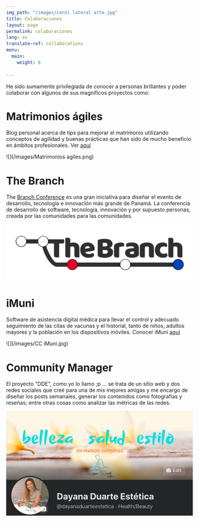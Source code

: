 ```yaml
---
img_path: "/images/carol lateral arte.jpg"
title: Colaboraciones
layout: page
permalink: colaboraciones
lang: es
translate-ref: collaborations
menu:
  main:
    weight: 6

---
```

He sido sumamente privilegiada de conocer a personas brillantes y poder colaborar con algunos de sus magníficos proyectos como:

# Matrimonios ágiles

Blog personal acerca de tips para mejorar el matrimonio utilizando conceptos de agilidad y buenas prácticas que han sido de mucho beneficio en ámbitos profesionales. Ver [aquí](https://matrimoniosagiles.wordpress.com/ "matrimoniosagiles")

![](/images/Matrimonios agiles.png)

# The Branch

The [Branch Conference](https://www.thebranch.tech/ "thebranch") es una gran iniciativa para diseñar el evento de desarrollo, tecnología e innovación más grande de Panamá. La conferencia de desarrollo de software, tecnología, innovación y por supuesto personas, creada por las comunidades para las comunidades.

![thebranchconference](/images/the-branch-logo-tr-0.30.png "TheBranch")

# iMuni

Software de asistencia digital médica para llevar el control y adecuado seguimiento de las citas de vacunas y el historial, tanto de niños, adultos mayores y la población en los dispositivos móviles. Conocer iMuni [aquí](http://imuniapp.com/ "iMuni")

![](/images/CC iMuni.jpg)

# Community Manager

El proyecto "DDE", como yo lo llamo ;p ... se trata de un sitio web y dos redes sociales que creé para una de mis mejores amigas y me encargo de diseñar los posts semanales, generar los contenidos como fotografías y reseñas; entre otras cosas como analizar las métricas de las redes.

![](/images/dde_fb_cover.png)